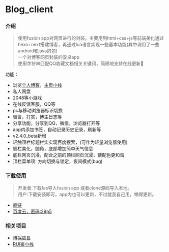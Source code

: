# Blog_client

### 介绍
> 使用fusion app对网页进行的封装。主要用到html+css+js等前端美化通过hexo+next搭建博客，再通过lua语言实现一些基本功能(其中调用了一些android和java的包)    
> 一个对博客网页封装的安卓app  
> 使用字符串匹配QQ收藏文档相关关键词，简陋地支持在线更新🌝    

功能：
* 浏览[个人博客](https://lruihao.cn)，[主页小栈](https://www.lruihao.cn)
* 私人网盘
* 2048等小游戏
* 在线反馈客服，QQ等
* pc与移动浏览器标识切换
* 留言，打赏，博主日志等
* 分享功能，分享到QQ，微信，浏览器打开等
* app内添加书签，自动记录历史记录，刷新等
* v2.4.0_beta新增
* 轻触顶栏标题栏实实现百度搜索，(可作为轻量浏览器使用)
* 侧栏美化，圆角，底部增加简单天气信息
* 底栏网页沉浸，配合之前的顶栏网页沉浸，使配色更和谐
* 顶栏菜单项: 方向切换与锁定，夜间模式(bug)


### 下载使用
> 开发者:下载fas导入fusion app 或者clone源码导入本地。    
> 用户:下载安装即可，app内也可以更新，不过就我自己用，懒得更新。
* [直链](http://ss.uixsj.cn/bczc_2.2.5_beta.apk)
* [百度云，密码:29p5](https://pan.baidu.com/s/19iyxHQ6kQjj3eJ0fS3ZDXw)

### 相关项目
* [博採眾長](https://github.com/lruihao/lruihao.github.io)
* [RUI豪小栈](https://github.com/lruihao/rui-site)

